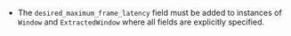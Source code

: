 
- The `desired_maximum_frame_latency` field must be added to instances of `Window` and `ExtractedWindow` where all fields are explicitly specified.
